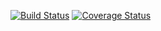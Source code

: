 [![Build Status](https://travis-ci.org/Discountrobot/push-utils.svg?branch=master)](https://travis-ci.org/Discountrobot/push-utils)
[![Coverage Status](https://coveralls.io/repos/github/Discountrobot/push-utils/badge.svg?branch=master)](https://coveralls.io/github/Discountrobot/push-utils?branch=master)
